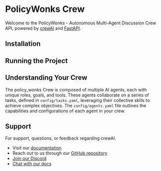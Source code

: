# PolicyWonks Crew

Welcome to the PolicyWonks - Autonomous Multi-Agent Discussion Crew API, powered by [crewAI](https://crewai.com) and [FastAPI](https://fastapi.tiangolo.com).

## Installation



## Running the Project


## Understanding Your Crew

The policy_wonks Crew is composed of multiple AI agents, each with unique roles, goals, and tools. These agents collaborate on a series of tasks, defined in `config/tasks.yaml`, leveraging their collective skills to achieve complex objectives. The `config/agents.yaml` file outlines the capabilities and configurations of each agent in your crew.

## Support

For support, questions, or feedback regarding crewAI.
- Visit our [documentation](https://docs.crewai.com)
- Reach out to us through our [GitHub repository](https://github.com/joaomdmoura/crewai)
- [Join our Discord](https://discord.com/invite/X4JWnZnxPb)
- [Chat with our docs](https://chatg.pt/DWjSBZn)